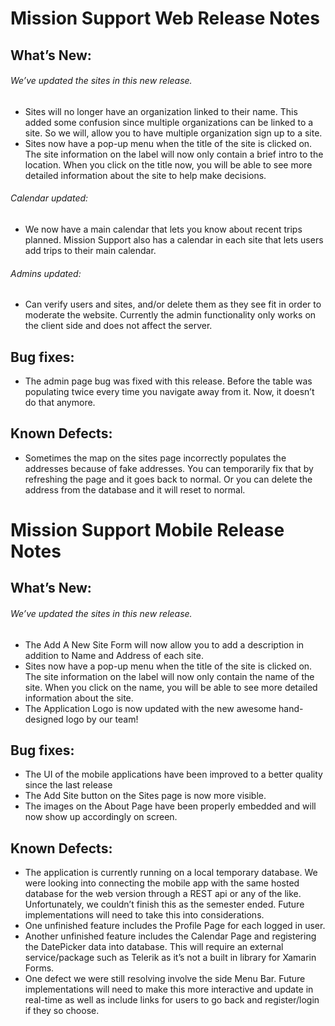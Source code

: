 # Mission Support Web Release Notes 

## What’s New:

###### We’ve updated the sites in this new release.
- Sites will no longer have an organization linked to their name. This added some confusion since multiple organizations can be linked to a site. So we will, allow you to have multiple organization sign up to a site. 
- Sites now have a pop-up menu when the title of the site is clicked on. The site information on the label will now only contain a brief intro to the location. When you click on the title now, you will be able to see more detailed information about the site to help make decisions.

###### Calendar updated:
- We now have a main calendar that lets you know about recent trips planned. Mission Support also has a calendar in each site that lets users add trips to their main calendar.
###### Admins updated:
- Can verify users and sites, and/or delete them as they see fit in order to moderate the website. Currently the admin functionality only works on the client side and does not affect the server.

## Bug fixes:
- The admin page bug was fixed with this release. Before the table was populating twice every time you navigate away from it. Now, it doesn’t do that anymore. 

## Known Defects:
- Sometimes the map on the sites page incorrectly populates the addresses because of fake addresses. You can temporarily fix that by refreshing the page and it goes back to normal. Or you can delete the address from the database and it will reset to normal. 

# Mission Support Mobile Release Notes 

## What’s New:

###### We’ve updated the sites in this new release.
- The Add A New Site Form will now allow you to add a description in addition to Name and Address of each site.
- Sites now have a pop-up menu when the title of the site is clicked on. The site information on the label will now only contain the name of the site. When you click on the name, you will be able to see more detailed information about the site.
- The Application Logo is now updated with the new awesome hand-designed logo by our team!

## Bug fixes:
- The UI of the mobile applications have been improved to a better quality since the last release
- The Add Site button on the Sites page is now more visible.
- The images on the About Page have been properly embedded and will now show up accordingly on screen.

## Known Defects:
- The application is currently running on a local temporary database.  We were looking into connecting the mobile app with the same hosted database for the web version through a REST api or any of the like.  Unfortunately, we couldn’t finish this as the semester ended.  Future implementations will need to take this into considerations.
- One unfinished feature includes the Profile Page for each logged in user.
- Another unfinished feature includes the Calendar Page and registering the DatePicker data into database.  This will require an external service/package such as Telerik as it’s not a built in library for Xamarin Forms.
- One defect we were still resolving involve the side Menu Bar. Future implementations will need to make this more interactive and update in real-time as well as include links for users to go back and register/login if they so choose.
